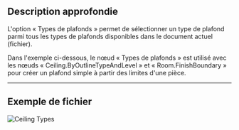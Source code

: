 ## Description approfondie
L'option « Types de plafonds » permet de sélectionner un type de plafond parmi tous les types de plafonds disponibles dans le document actuel (fichier).

Dans l'exemple ci-dessous, le nœud « Types de plafonds » est utilisé avec les nœuds « Ceiling.ByOutlineTypeAndLevel » et « Room.FinishBoundary » pour créer un plafond simple à partir des limites d'une pièce.
___
## Exemple de fichier

![Ceiling Types](./DSRevitNodesUI.CeilingTypes_img.jpg)

